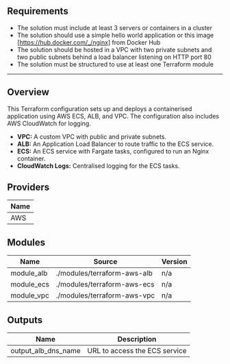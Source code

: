 ## Requirements

- The solution must include at least 3 servers or containers in a cluster
- The solution should use a simple hello world application or this image [https://hub.docker.com/_/nginx] from Docker Hub
- The solution should be hosted in a VPC with two private subnets and two public subnets behind a load balancer listening on HTTP port 80
- The solution must be structured to use at least one Terraform module

----
## Overview 

This Terraform configuration sets up and deploys a containerised application using AWS ECS, ALB, and VPC. 
The configuration also includes AWS CloudWatch for logging.

- **VPC:** A custom VPC with public and private subnets.
- **ALB:** An Application Load Balancer to route traffic to the ECS service.
- **ECS:** An ECS service with Fargate tasks, configured to run an Nginx container.
- **CloudWatch Logs:** Centralised logging for the ECS tasks.

## Providers

| Name |
| ---- |
| AWS  |

## Modules

| Name       | Source                      | Version |
| ---------- | --------------------------- | ------- |
| module_alb | ./modules/terraform-aws-alb | n/a     |
| module_ecs | ./modules/terraform-aws-ecs | n/a     |
| module_vpc | ./modules/terraform-aws-vpc | n/a     |

## Outputs

| Name                | Description                   |
| ------------------- | ----------------------------- |
| output_alb_dns_name | URL to access the ECS service |
